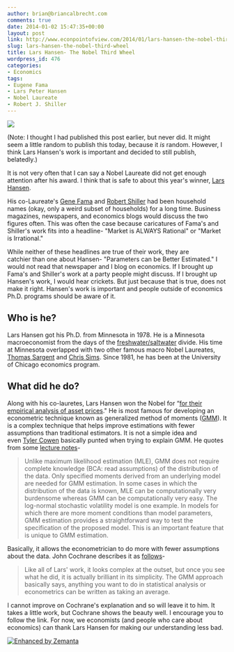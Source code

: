```yaml
---
author: brian@briancalbrecht.com
comments: true
date: 2014-01-02 15:47:35+00:00
layout: post
link: http://www.econpointofview.com/2014/01/lars-hansen-the-nobel-third-wheel/
slug: lars-hansen-the-nobel-third-wheel
title: Lars Hansen- The Nobel Third Wheel
wordpress_id: 476
categories:
- Economics
tags:
- Eugene Fama
- Lars Peter Hansen
- Nobel Laureate
- Robert J. Shiller
---
```


![](http://upload.wikimedia.org/wikipedia/commons/thumb/1/1a/Lars_Peter_Hansen_photo_in_2007.jpg/430px-Lars_Peter_Hansen_photo_in_2007.jpg)


(Note: I thought I had published this post earlier, but never did. It might seem a little random to publish this today, because it _is_ random. However, I think Lars Hansen's work is important and decided to still publish, belatedly.)

It is not very often that I can say a Nobel Laureate did not get enough attention after his award. I think that is safe to about this year's winner, [Lars Hansen](http://en.wikipedia.org/wiki/Lars_Hansen).

His co-Laureate's [Gene Fama](http://en.wikipedia.org/wiki/Eugene_Fama) and [Robert Shiller](http://en.wikipedia.org/wiki/Robert_J._Shiller) had been household names (okay, only a weird subset of households) for a long time. Business magazines, newspapers, and economics blogs would discuss the two figures often. This was often the case because caricatures of Fama's and Shiller's work fits into a headline- "Market is ALWAYS Rational" or "Market is Irrational."

While neither of these headlines are true of their work, they are catchier than one about Hansen- "Parameters can be Better Estimated." I would not read that newspaper and I blog on economics. If I brought up Fama's and Shiller's work at a party people might discuss. If I brought up Hansen's work, I would hear crickets. But just because that is true, does not make it right. Hansen's work is important and people outside of economics Ph.D. programs should be aware of it.<!-- more -->


## Who is he?


Lars Hansen got his Ph.D. from Minnesota in 1978. He is a Minnesota macroeconomist from the days of the [freshwater/saltwater](http://en.wikipedia.org/wiki/Saltwater_and_freshwater_economics) divide. His time at Minnesota overlapped with two other famous macro Nobel Laureates, [Thomas Sargent](http://en.wikipedia.org/wiki/Thomas_J._Sargent) and [Chris Sims](http://en.wikipedia.org/wiki/Chris_Sims_%28game_designer%29). Since 1981, he has been at the University of Chicago economics program.


## What did he do?


Along with his co-lauretes, Lars Hansen won the Nobel for “[for their empirical analysis of asset prices](http://www.nobelprize.org/nobel_prizes/economic-sciences/laureates/2013/press.pdf)." He is most famous for developing an econometric technique known as generalized method of moments ([GMM](http://en.wikipedia.org/wiki/Global_Marijuana_March)). It is a complex technique that helps improve estimations with fewer assumptions than traditional estimators. It is not a simple idea and even [Tyler Cowen](http://marginalrevolution.com/marginalrevolution/2013/10/lars-peter-hansen-nobel-laureate.html) basically punted when trying to explain GMM. He quotes from some [lecture notes](http://faculty.washington.edu/ezivot/econ583/gmm.pdf)-


<blockquote>Unlike maximum likelihood estimation (MLE), GMM does not require complete knowledge (BCA: read assumptions) of the distribution of the data. Only specified moments derived from an underlying model are needed for GMM estimation. In some cases in which the distribution of the data is known, MLE can be computationally very burdensome whereas GMM can be computationally very easy. The log-normal stochastic volatility model is one example. In models for which there are more moment conditions than model parameters, GMM estimation provides a straightforward way to test the specification of the proposed model. This is an important feature that is unique to GMM estimation.</blockquote>


Basically, it allows the econometrician to do more with fewer assumptions about the data. John Cochrane describes it as [follows](http://johnhcochrane.blogspot.com.es/2013/10/hansens-nobel.html)-


<blockquote>Like all of Lars' work, it looks complex at the outset, but once you see what he did, it is actually brilliant in its simplicity. The GMM approach basically says, anything you want to do in statistical analysis or econometrics can be written as taking an average.</blockquote>


I cannot improve on Cochrane's explanation and so will leave it to him. It takes a little work, but Cochrane shows the beauty well. I encourage you to follow the link. For now, we economists (and people who care about economics) can thank Lars Hansen for making our understanding less bad.


[![Enhanced by Zemanta](http://img.zemanta.com/zemified_e.png?x-id=e9a2c764-b602-4234-9560-078bad463663)](http://www.zemanta.com/?px)
